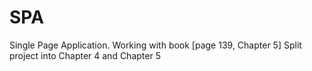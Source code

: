 # SPA
Single Page Application. Working with book [page 139, Chapter 5]
Split project into Chapter 4 and Chapter 5
